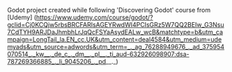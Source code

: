 Godot project created while following 'Discovering Godot' course from [Udemy]
(https://www.udemy.com/course/godot/?gclid=Cj0KCQjw5rbsBRCFARIsAGEYRwdWI4PCIsGRz5W7QQ2BEIw_G3Nsu7CdTYH9ARJDaJhmbhLrJqQcFSYaAsydEALw_wcB&matchtype=b&utm_campaign=LongTail_la.EN_cc.UK&utm_content=deal4584&utm_medium=udemyads&utm_source=adwords&utm_term=_._ag_76288949676_._ad_375954070514_._kw__._de_c_._dm__._pl__._ti_aud-632926098907:dsa-787269366885_._li_9045206_._pd__._)
